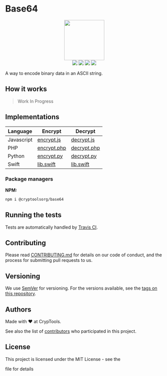 # Base64
<p align="center">

<img height="128" src="https://cryptools.github.io/img/base64.svg">
<br>
<img src="https://cryptools.github.io/img/status/implemented.svg" >
<img src="https://img.shields.io/travis/CrypTools/Base64.svg" >
<img src="https://img.shields.io/github/license/CrypTools/Base64.svg" >
<img src="https://img.shields.io/github/contributors/CrypTools/Base64.svg" >
</p>

A way to encode binary data in an ASCII string.

## How it works

> Work In Progress

## Implementations

Language   | Encrypt                        | Decrypt
---------- | ------------------------------ | ------------------------------
Javascript | [encrypt.js](js/encrypt.js)    | [decrypt.js](js/decrypt.js)
PHP        | [encrypt.php](php/encrypt.php) | [decrypt.php](php/decrypt.php)
Python     | [encrypt.py](py/encrypt.py)    | [decrypt.py](py/decrypt.py)
Swift      | [lib.swift](swift/lib.swift)   | [lib.swift](swift/lib.swift)

### Package managers
**NPM:**
```bash
npm i @cryptoolsorg/base64
```

## Running the tests

Tests are automatically handled by [Travis CI](https://travis-ci.org/CrypTools/Base64/).

## Contributing

Please read [CONTRIBUTING.md](https://github.com/CrypTools/cryptools.github.io/blob/master/CONTRIBUTING.md) for details on our code of conduct, and the process for submitting pull requests to us.

## Versioning

We use [SemVer](http://semver.org/) for versioning. For the versions available, see the [tags on this repository](https://github.com/CrypTools/Base64/tags).

## Authors

Made with ❤️ at CrypTools.

See also the list of [contributors](https://github.com/CrypTools/Base64/contributors) who participated in this project.

## License

This project is licensed under the MIT License - see the

<license> file for details</license>
